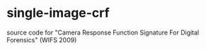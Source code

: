 # single-image-crf
source code for "Camera Response Function Signature For Digital Forensics" (WIFS 2009)
